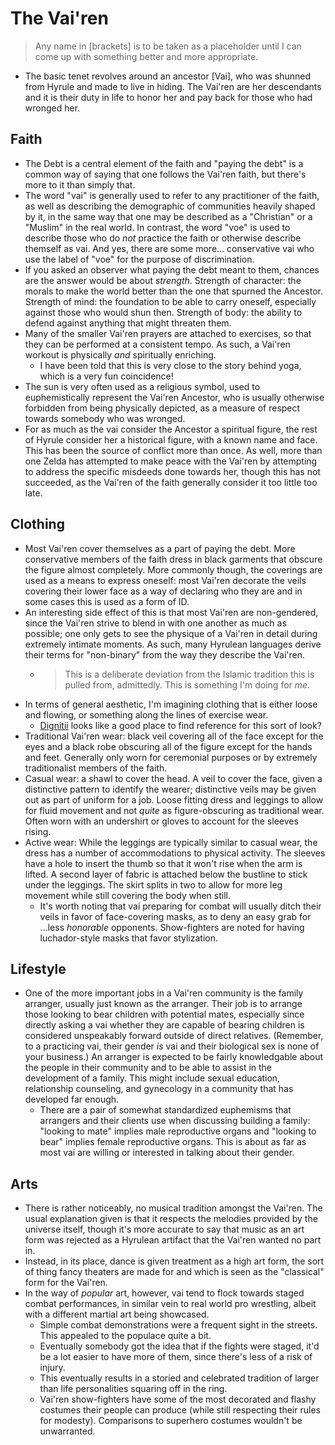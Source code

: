 The Vai'ren
===========

> Any name in [brackets] is to be taken as a placeholder until I can come up
> with something better and more appropriate.

- The basic tenet revolves around an ancestor [Vai], who was shunned from
  Hyrule and made to live in hiding. The Vai'ren are her descendants and it is
  their duty in life to honor her and pay back for those who had wronged her.

Faith
-----

- The Debt is a central element of the faith and "paying the debt" is a common
  way of saying that one follows the Vai'ren faith, but there's more to it than
  simply that.
- The word "vai" is generally used to refer to any practitioner of the faith,
  as well as describing the demographic of communities heavily shaped by it,
  in the same way that one may be described as a "Christian" or a "Muslim" in
  the real world. In contrast, the word "voe" is used to describe those who do
  _not_ practice the faith or otherwise describe themself as vai. And yes,
  there are some more... conservative vai who use the label of "voe" for the
  purpose of discrimination.
- If you asked an observer what paying the debt meant to them, chances are the
  answer would be about _strength_. Strength of character: the morals to make
  the world better than the one that spurned the Ancestor. Strength of mind:
  the foundation to be able to carry oneself, especially against those who
  would shun then. Strength of body: the ability to defend against anything
  that might threaten them.
- Many of the smaller Vai'ren prayers are attached to exercises, so that they
  can be performed at a consistent tempo. As such, a Vai'ren workout is
  physically _and_ spiritually enriching.
    - I have been told that this is very close to the story behind yoga, which
      is a very fun coincidence!
- The sun is very often used as a religious symbol, used to euphemistically
  represent the Vai'ren Ancestor, who is usually otherwise forbidden from being
  physically depicted, as a measure of respect towards somebody who was
  wronged.
- For as much as the vai consider the Ancestor a spiritual figure, the rest of
  Hyrule consider her a historical figure, with a known name and face. This has
  been the source of conflict more than once. As well, more than one Zelda has
  attempted to make peace with the Vai'ren by attempting to address the
  specific misdeeds done towards her, though this has not succeeded, as the
  Vai'ren of the faith generally consider it too little too late.

Clothing
--------

- Most Vai'ren cover themselves as a part of paying the debt. More conservative
  members of the faith dress in black garments that obscure the figure almost
  completely. More commonly though, the coverings are used as a means to
  express oneself: most Vai'ren decorate the veils covering their lower face as
  a way of declaring who they are and in some cases this is used as a form of
  ID.
- An interesting side effect of this is that most Vai'ren are non-gendered,
  since the Vai'ren strive to blend in with one another as much as possible;
  one only gets to see the physique of a Vai'ren in detail during extremely
  intimate moments. As such, many Hyrulean languages derive their terms for
  "non-binary" from the way they describe the Vai'ren.
    * > This is a deliberate deviation from the Islamic tradition this is
      pulled from, admittedly. This is something I'm doing for _me_.
- In terms of general aesthetic, I'm imagining clothing that is either loose
  and flowing, or something along the lines of exercise wear.
    - [Dignitii](https://www.dignitii.com) looks like a good place to find
      reference for this sort of look?
- Traditional Vai'ren wear: black veil covering all of the face except for the
  eyes and a black robe obscuring all of the figure except for the hands and
  feet. Generally only worn for ceremonial purposes or by extremely
  traditionalist members of the faith.
- Casual wear: a shawl to cover the head. A veil to cover the face, given a
  distinctive pattern to identify the wearer; distinctive veils may be given
  out as part of uniform for a job. Loose fitting dress and leggings to allow
  for fluid movement and not _quite_ as figure-obscuring as traditional wear.
  Often worn with an undershirt or gloves to account for the sleeves rising.
- Active wear: While the leggings are typically similar to casual wear, the
  dress has a number of accommodations to physical activity. The sleeves have a
  hole to insert the thumb so that it won't rise when the arm is lifted. A
  second layer of fabric is attached below the bustline to stick under the
  leggings. The skirt splits in two to allow for more leg movement while still
  covering the body when still.
    - It's worth noting that vai preparing for combat will usually ditch their
      veils in favor of face-covering masks, as to deny an easy grab for
      ...less _honorable_ opponents. Show-fighters are noted for having
      luchador-style masks that favor stylization.

Lifestyle
---------
- One of the more important jobs in a Vai'ren community is the family arranger,
  usually just known as the arranger. Their job is to arrange those looking to
  bear children with potential mates, especially since directly asking a vai
  whether they are capable of bearing children is considered unspeakably
  forward outside of direct relatives. (Remember, to a practicing vai, their
  gender _is_ vai and their biological sex is none of your business.) An
  arranger is expected to be fairly knowledgable about the people in their
  community and to be able to assist in the development of a family. This might
  include sexual education, relationship counseling, and gynecology in a
  community that has developed far enough.
    - There are a pair of somewhat standardized euphemisms that arrangers and
      their clients use when discussing building a family: "looking to mate"
      implies male reproductive organs and "looking to bear" implies female
      reproductive organs. This is about as far as most vai are willing or
      interested in talking about their gender.

Arts
----
- There is rather noticeably, no musical tradition amongst the Vai'ren. The
  usual explanation given is that it respects the melodies provided by the
  universe itself, though it's more accurate to say that music as an art form
  was rejected as a Hyrulean artifact that the Vai'ren wanted no part in.
- Instead, in its place, dance is given treatment as a high art form, the sort
  of thing fancy theaters are made for and which is seen as the "classical"
  form for the Vai'ren.
- In the way of _popular_ art, however, vai tend to flock towards staged combat
  performances, in similar vein to real world pro wrestling, albeit with a
  different martial art being showcased.
    - Simple combat demonstrations were a frequent sight in the streets. This
      appealed to the populace quite a bit.
    - Eventually somebody got the idea that if the fights were staged, it'd be
      a lot easier to have more of them, since there's less of a risk of
      injury.
    - This eventually results in a storied and celebrated tradition of larger
      than life personalities squaring off in the ring.
    - Vai'ren show-fighters have some of the most decorated and flashy costumes
      their people can produce (while still respecting their rules for
      modesty). Comparisons to superhero costumes wouldn't be unwarranted.

